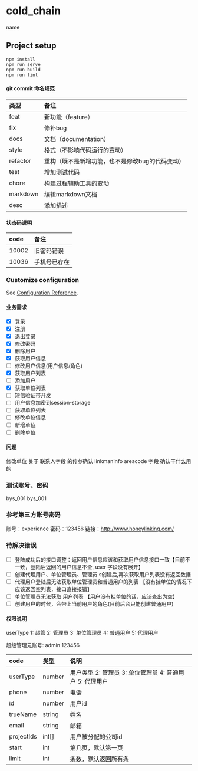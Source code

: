 # cold_chain
name

## Project setup
```
npm install
npm run serve
npm run build
npm run lint
```

#### git commit 命名规范
| 类型 | 备注 |
|:-------- |:---- |
| feat     | 新功能（feature）|
| fix      | 修补bug|
| docs     | 文档（documentation）|
| style    |  格式（不影响代码运行的变动）|
| refactor | 重构（既不是新增功能，也不是修改bug的代码变动）|
| test     | 增加测试代码 |
| chore    | 构建过程辅助工具的变动 |
| markdown | 编辑markdown文档 |
| desc     | 添加描述 |

#### 状态码说明
| code | 备注 |
|:-------- |:---- |
| 10002     | 旧密码错误|
| 10036      | 手机号已存在|

### Customize configuration
See [Configuration Reference](https://cli.vuejs.org/config/).

#### 业务需求
- [x] 登录
- [x] 注册
- [x] 退出登录
- [x] 修改密码
- [x] 删除用户
- [x] 获取用户信息
- [ ] 修改用户信息(用户信息/角色)
- [x] 获取用户列表
- [ ] 添加用户
- [x] 获取单位列表
- [ ] 短信验证带开发
- [ ] 用户信息加密到session-storage
- [ ] 获取单位列表
- [ ] 修改单位信息
- [ ] 新增单位
- [ ] 删除单位

#### 问题
修改单位 关于 联系人字段 的传参确认 linkmanInfo
areacode 字段 确认干什么用的

### 测试账号、密码
bys_001 bys_001

### 参考第三方账号密码
账号：experience 
密码：123456
链接：http://www.honeylinking.com/

### 待解决错误
- [ ] 登陆成功后的接口调整：返回用户信息应该和获取用户信息接口一致【目前不一致，登陆后返回的用户信息不全, user 字段没有展开】
- [ ] 创建代理用户、单位管理员、管理员 s创建后,再次获取用户列表没有返回数据
- [ ] 代理用户登陆后无法获取单位管理员和普通用户的列表 【没有挂单位的情况下应该返回空列表，接口直接报错】
- [ ] 单位管理员无法获取 用户列表 【用户没有挂单位的话，应该查出为空】
- [ ] 创建用户的时候，会带上当前用户的角色(目前后台只能创建普通用户)

#### 权限说明
userType 1: 超管 2: 管理员 3: 单位管理员 4: 普通用户 5: 代理用户

超级管理元账号: admin  123456

| code | 类型 | 说明 |
|:-------- |:---- |:---|
|userType |number| 用户类型 2: 管理员 3: 单位管理员 4: 普通用户 5: 代理用户|
|phone |number| 电话|
|id |number|用户id|
|trueName |string|姓名|
|email |string|邮箱|
|projectIds |int[]|用户被分配的公司id|
|start |int|第几页，默认第一页|
|limit |int|条数，默认返回所有条|